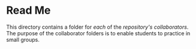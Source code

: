 
# Read Me
This directory contains a folder for *each* of the _repository's collaborators_. The purpose of the collaborator folders is to enable students to practice in small groups.
